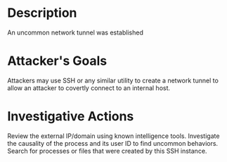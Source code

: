 # Description
An uncommon network tunnel was established
# Attacker's Goals
Attackers may use SSH or any similar utility to create a network tunnel to allow an attacker to covertly connect to an internal host.
# Investigative Actions
Review the external IP/domain using known intelligence tools.
Investigate the causality of the process and its user ID to find uncommon behaviors.
Search for processes or files that were created by this SSH instance.

